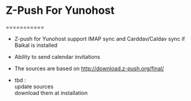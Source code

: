 # Z-Push For Yunohost
===========

* Z-push for Yunohost support IMAP sync and Carddav/Caldav sync if Baikal is installed
* Ability to send calendar invitations

* The sources are based on http://download.z-push.org/final/

* tbd : 
<br/>update sources 
<br/>download them at installation
